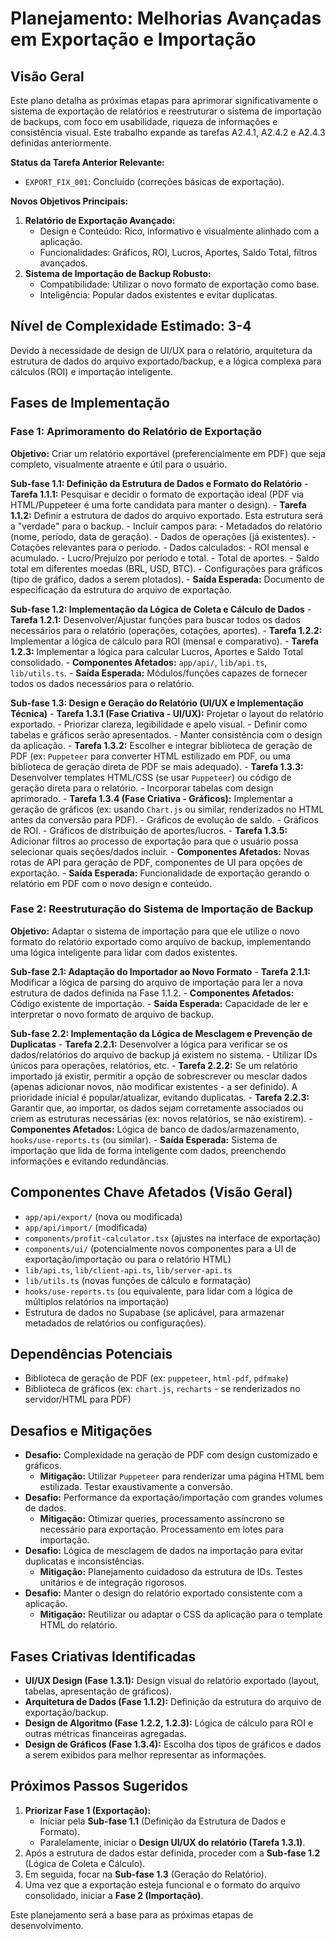 # Planejamento: Melhorias Avançadas em Exportação e Importação

## Visão Geral

Este plano detalha as próximas etapas para aprimorar significativamente o sistema de exportação de relatórios e reestruturar o sistema de importação de backups, com foco em usabilidade, riqueza de informações e consistência visual. Este trabalho expande as tarefas A2.4.1, A2.4.2 e A2.4.3 definidas anteriormente.

**Status da Tarefa Anterior Relevante:**
- `EXPORT_FIX_001`: Concluído (correções básicas de exportação).

**Novos Objetivos Principais:**

1.  **Relatório de Exportação Avançado:**
    *   Design e Conteúdo: Rico, informativo e visualmente alinhado com a aplicação.
    *   Funcionalidades: Gráficos, ROI, Lucros, Aportes, Saldo Total, filtros avançados.
2.  **Sistema de Importação de Backup Robusto:**
    *   Compatibilidade: Utilizar o novo formato de exportação como base.
    *   Inteligência: Popular dados existentes e evitar duplicatas.

## Nível de Complexidade Estimado: 3-4

Devido à necessidade de design de UI/UX para o relatório, arquitetura da estrutura de dados do arquivo exportado/backup, e a lógica complexa para cálculos (ROI) e importação inteligente.

## Fases de Implementação

### Fase 1: Aprimoramento do Relatório de Exportação

**Objetivo:** Criar um relatório exportável (preferencialmente em PDF) que seja completo, visualmente atraente e útil para o usuário.

**Sub-fase 1.1: Definição da Estrutura de Dados e Formato do Relatório**
    - **Tarefa 1.1.1:** Pesquisar e decidir o formato de exportação ideal (PDF via HTML/Puppeteer é uma forte candidata para manter o design).
    - **Tarefa 1.1.2:** Definir a estrutura de dados do arquivo exportado. Esta estrutura será a "verdade" para o backup.
        - Incluir campos para:
            - Metadados do relatório (nome, período, data de geração).
            - Dados de operações (já existentes).
            - Cotações relevantes para o período.
            - Dados calculados:
                - ROI mensal e acumulado.
                - Lucro/Prejuízo por período e total.
                - Total de aportes.
                - Saldo total em diferentes moedas (BRL, USD, BTC).
            - Configurações para gráficos (tipo de gráfico, dados a serem plotados).
    - **Saída Esperada:** Documento de especificação da estrutura do arquivo de exportação.

**Sub-fase 1.2: Implementação da Lógica de Coleta e Cálculo de Dados**
    - **Tarefa 1.2.1:** Desenvolver/Ajustar funções para buscar todos os dados necessários para o relatório (operações, cotações, aportes).
    - **Tarefa 1.2.2:** Implementar a lógica de cálculo para ROI (mensal e comparativo).
    - **Tarefa 1.2.3:** Implementar a lógica para calcular Lucros, Aportes e Saldo Total consolidado.
    - **Componentes Afetados:** `app/api/`, `lib/api.ts`, `lib/utils.ts`.
    - **Saída Esperada:** Módulos/funções capazes de fornecer todos os dados necessários para o relatório.

**Sub-fase 1.3: Design e Geração do Relatório (UI/UX e Implementação Técnica)**
    - **Tarefa 1.3.1 (Fase Criativa - UI/UX):** Projetar o layout do relatório exportado.
        - Priorizar clareza, legibilidade e apelo visual.
        - Definir como tabelas e gráficos serão apresentados.
        - Manter consistência com o design da aplicação.
    - **Tarefa 1.3.2:** Escolher e integrar biblioteca de geração de PDF (ex: `Puppeteer` para converter HTML estilizado em PDF, ou uma biblioteca de geração direta de PDF se mais adequado).
    - **Tarefa 1.3.3:** Desenvolver templates HTML/CSS (se usar `Puppeteer`) ou código de geração direta para o relatório.
        - Incorporar tabelas com design aprimorado.
    - **Tarefa 1.3.4 (Fase Criativa - Gráficos):** Implementar a geração de gráficos (ex: usando `Chart.js` ou similar, renderizados no HTML antes da conversão para PDF).
        - Gráficos de evolução de saldo.
        - Gráficos de ROI.
        - Gráficos de distribuição de aportes/lucros.
    - **Tarefa 1.3.5:** Adicionar filtros ao processo de exportação para que o usuário possa selecionar quais seções/dados incluir.
    - **Componentes Afetados:** Novas rotas de API para geração de PDF, componentes de UI para opções de exportação.
    - **Saída Esperada:** Funcionalidade de exportação gerando o relatório em PDF com o novo design e conteúdo.

### Fase 2: Reestruturação do Sistema de Importação de Backup

**Objetivo:** Adaptar o sistema de importação para que ele utilize o novo formato do relatório exportado como arquivo de backup, implementando uma lógica inteligente para lidar com dados existentes.

**Sub-fase 2.1: Adaptação do Importador ao Novo Formato**
    - **Tarefa 2.1.1:** Modificar a lógica de parsing do arquivo de importação para ler a nova estrutura de dados definida na Fase 1.1.2.
    - **Componentes Afetados:** Código existente de importação.
    - **Saída Esperada:** Capacidade de ler e interpretar o novo formato de arquivo de backup.

**Sub-fase 2.2: Implementação da Lógica de Mesclagem e Prevenção de Duplicatas**
    - **Tarefa 2.2.1:** Desenvolver a lógica para verificar se os dados/relatórios do arquivo de backup já existem no sistema.
        - Utilizar IDs únicos para operações, relatórios, etc.
    - **Tarefa 2.2.2:** Se um relatório importado já existir, permitir a opção de sobrescrever ou mesclar dados (apenas adicionar novos, não modificar existentes - a ser definido). A prioridade inicial é popular/atualizar, evitando duplicatas.
    - **Tarefa 2.2.3:** Garantir que, ao importar, os dados sejam corretamente associados ou criem as estruturas necessárias (ex: novos relatórios, se não existirem).
    - **Componentes Afetados:** Lógica de banco de dados/armazenamento, `hooks/use-reports.ts` (ou similar).
    - **Saída Esperada:** Sistema de importação que lida de forma inteligente com dados, preenchendo informações e evitando redundâncias.

## Componentes Chave Afetados (Visão Geral)

-   `app/api/export/` (nova ou modificada)
-   `app/api/import/` (modificada)
-   `components/profit-calculator.tsx` (ajustes na interface de exportação)
-   `components/ui/` (potencialmente novos componentes para a UI de exportação/importação ou para o relatório HTML)
-   `lib/api.ts`, `lib/client-api.ts`, `lib/server-api.ts`
-   `lib/utils.ts` (novas funções de cálculo e formatação)
-   `hooks/use-reports.ts` (ou equivalente, para lidar com a lógica de múltiplos relatórios na importação)
-   Estrutura de dados no Supabase (se aplicável, para armazenar metadados de relatórios ou configurações).

## Dependências Potenciais

-   Biblioteca de geração de PDF (ex: `puppeteer`, `html-pdf`, `pdfmake`)
-   Biblioteca de gráficos (ex: `chart.js`, `recharts` - se renderizados no servidor/HTML para PDF)

## Desafios e Mitigações

-   **Desafio:** Complexidade na geração de PDF com design customizado e gráficos.
    -   **Mitigação:** Utilizar `Puppeteer` para renderizar uma página HTML bem estilizada. Testar exaustivamente a conversão.
-   **Desafio:** Performance da exportação/importação com grandes volumes de dados.
    -   **Mitigação:** Otimizar queries, processamento assíncrono se necessário para exportação. Processamento em lotes para importação.
-   **Desafio:** Lógica de mesclagem de dados na importação para evitar duplicatas e inconsistências.
    -   **Mitigação:** Planejamento cuidadoso da estrutura de IDs. Testes unitários e de integração rigorosos.
-   **Desafio:** Manter o design do relatório exportado consistente com a aplicação.
    -   **Mitigação:** Reutilizar ou adaptar o CSS da aplicação para o template HTML do relatório.

## Fases Criativas Identificadas

-   **UI/UX Design (Fase 1.3.1):** Design visual do relatório exportado (layout, tabelas, apresentação de gráficos).
-   **Arquitetura de Dados (Fase 1.1.2):** Definição da estrutura do arquivo de exportação/backup.
-   **Design de Algoritmo (Fase 1.2.2, 1.2.3):** Lógica de cálculo para ROI e outras métricas financeiras agregadas.
-   **Design de Gráficos (Fase 1.3.4):** Escolha dos tipos de gráficos e dados a serem exibidos para melhor representar as informações.

## Próximos Passos Sugeridos

1.  **Priorizar Fase 1 (Exportação):**
    *   Iniciar pela **Sub-fase 1.1** (Definição da Estrutura de Dados e Formato).
    *   Paralelamente, iniciar o **Design UI/UX do relatório (Tarefa 1.3.1)**.
2.  Após a estrutura de dados estar definida, proceder com a **Sub-fase 1.2** (Lógica de Coleta e Cálculo).
3.  Em seguida, focar na **Sub-fase 1.3** (Geração do Relatório).
4.  Uma vez que a exportação esteja funcional e o formato do arquivo consolidado, iniciar a **Fase 2 (Importação)**.

Este planejamento será a base para as próximas etapas de desenvolvimento. 